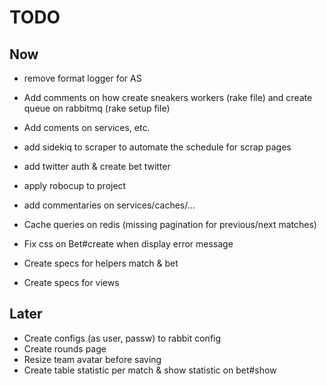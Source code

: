 # TODO

## Now

- remove format logger for AS
- Add comments on how create sneakers workers (rake file) and create queue on rabbitmq (rake setup file)
- Add coments on services, etc.

- add sidekiq to scraper to automate the schedule for scrap pages

- add twitter auth & create bet twitter
- apply robocup to project
- add commentaries on services/caches/...
- Cache queries on redis (missing pagination for previous/next matches)

- Fix css on Bet#create when display error message
- Create specs for helpers match & bet
- Create specs for views

## Later

- Create configs (as user, passw) to rabbit config
- Create rounds page
- Resize team avatar before saving
- Create table statistic per match & show statistic on bet#show
